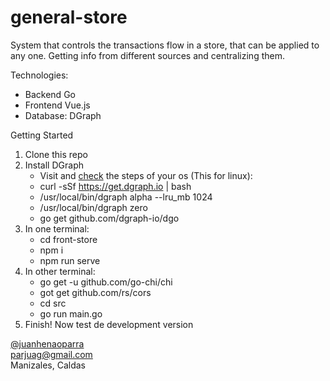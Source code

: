 # general-store
System that controls the transactions flow in a store, that can be applied to any one. Getting info from different sources and centralizing them.

Technologies:
- Backend Go
- Frontend Vue.js
- Database: DGraph

Getting Started

1. Clone this repo
2. Install DGraph
    - Visit and [check][1] the steps of your os (This for linux):
    - curl -sSf https://get.dgraph.io | bash
    - /usr/local/bin/dgraph alpha --lru_mb 1024
    - /usr/local/bin/dgraph zero
    - go get github.com/dgraph-io/dgo
3. In one terminal:
    - cd front-store
    - npm i
    - npm run serve
4. In other terminal:
    - go get -u github.com/go-chi/chi
    - got get github.com/rs/cors
    - cd src
    - go run main.go
5. Finish! Now test de development version


[@juanhenaoparra][2]  
<parjuag@gmail.com>  
Manizales, Caldas  

[1]: https://dgraph.io/downloads
[2]: https://twitter.com/juanhenaoparra
